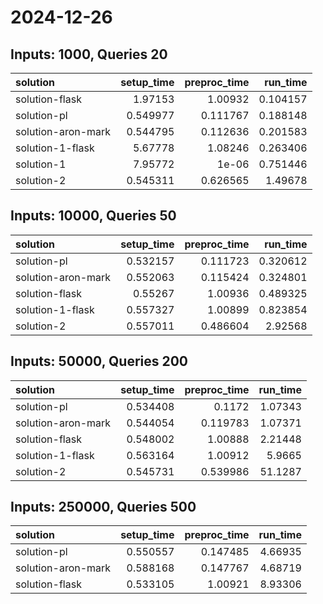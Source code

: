 # 2024-12-26

## Inputs: 1000, Queries 20

| solution           |   setup_time |   preproc_time |   run_time |
|:-------------------|-------------:|---------------:|-----------:|
| solution-flask     |     1.97153  |       1.00932  |   0.104157 |
| solution-pl        |     0.549977 |       0.111767 |   0.188148 |
| solution-aron-mark |     0.544795 |       0.112636 |   0.201583 |
| solution-1-flask   |     5.67778  |       1.08246  |   0.263406 |
| solution-1         |     7.95772  |       1e-06    |   0.751446 |
| solution-2         |     0.545311 |       0.626565 |   1.49678  |

## Inputs: 10000, Queries 50

| solution           |   setup_time |   preproc_time |   run_time |
|:-------------------|-------------:|---------------:|-----------:|
| solution-pl        |     0.532157 |       0.111723 |   0.320612 |
| solution-aron-mark |     0.552063 |       0.115424 |   0.324801 |
| solution-flask     |     0.55267  |       1.00936  |   0.489325 |
| solution-1-flask   |     0.557327 |       1.00899  |   0.823854 |
| solution-2         |     0.557011 |       0.486604 |   2.92568  |

## Inputs: 50000, Queries 200

| solution           |   setup_time |   preproc_time |   run_time |
|:-------------------|-------------:|---------------:|-----------:|
| solution-pl        |     0.534408 |       0.1172   |    1.07343 |
| solution-aron-mark |     0.544054 |       0.119783 |    1.07371 |
| solution-flask     |     0.548002 |       1.00888  |    2.21448 |
| solution-1-flask   |     0.563164 |       1.00912  |    5.9665  |
| solution-2         |     0.545731 |       0.539986 |   51.1287  |

## Inputs: 250000, Queries 500

| solution           |   setup_time |   preproc_time |   run_time |
|:-------------------|-------------:|---------------:|-----------:|
| solution-pl        |     0.550557 |       0.147485 |    4.66935 |
| solution-aron-mark |     0.588168 |       0.147767 |    4.68719 |
| solution-flask     |     0.533105 |       1.00921  |    8.93306 |